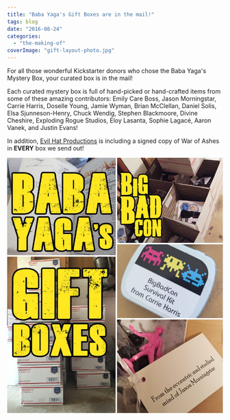 ```yaml
---
title: "Baba Yaga's Gift Boxes are in the mail!"
tags: blog
date: "2016-08-24"
categories: 
  - "the-making-of"
coverImage: "gift-layout-photo.jpg"
---
```


For all those wonderful Kickstarter donors who chose the Baba Yaga's Mystery Box, your curated box is in the mail!

Each curated mystery box is full of hand-picked or hand-crafted items from some of these amazing contributors: Emily Care Boss, Jason Morningstar, Carrie Harris, Doselle Young, Jamie Wyman, Brian McClellan, Daniel Solis, Elsa Sjunneson-Henry, Chuck Wendig, Stephen Blackmoore, Divine Cheshire, Exploding Rogue Studios, Eloy Lasanta, Sophie Lagacé, Aaron Vanek, and Justin Evans!

In addition, [Evil Hat Productions](http://www.evilhat.com/home/) is including a signed copy of War of Ashes in **EVERY** box we send out!

![gift-layout-photo](images/gift-layout-photo-864x1024.jpg)

